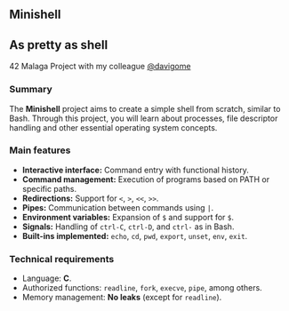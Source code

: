 ## Minishell

## As pretty as shell

42 Malaga Project with my colleague [@davigome](https://profile.intra.42.fr/users/davigome)

### Summary
The **Minishell** project aims to create a simple shell from scratch, similar to Bash. Through this project, you will learn about processes, file descriptor handling and other essential operating system concepts.

### Main features
- **Interactive interface:** Command entry with functional history.
- **Command management:** Execution of programs based on PATH or specific paths.
- **Redirections:** Support for `<`, `>`, `<<`, `>>`.
- **Pipes:** Communication between commands using `|`.
- **Environment variables:** Expansion of `$` and support for `$`.
- **Signals:** Handling of `ctrl-C`, `ctrl-D`, and `ctrl-` as in Bash.
- **Built-ins implemented:** `echo`, `cd`, `pwd`, `export`, `unset`, `env`, `exit`.

### Technical requirements
- Language: **C**.
- Authorized functions: `readline`, `fork`, `execve`, `pipe`, among others.
- Memory management: **No leaks** (except for `readline`).
